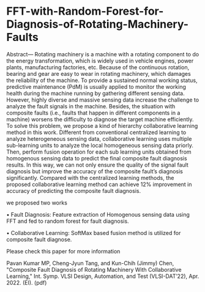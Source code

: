 # FFT-with-Random-Forest-for-Diagnosis-of-Rotating-Machinery-Faults

Abstract— Rotating machinery is a machine with a rotating component to do the energy transformation, which is widely used in vehicle engines, power plants, manufacturing factories, etc. Because of the continuous rotation, bearing and gear are easy to wear in rotating machinery, which damages the reliability of the machine. To provide a sustained normal working status, predictive maintenance (PdM) is usually applied to monitor the working health during the machine running by gathering different sensing data. However, highly diverse and massive sensing data increase the challenge to analyze the fault signals in the machine. Besides, the situation with composite faults (i.e., faults that happen in different components in a machine) worsens the difficulty to diagnose the target machine efficiently. To solve this problem, we propose a kind of hierarchy collaborative learning method in this work. Different from conventional centralized learning to analyze heterogeneous sensing data, collaborative learning uses multiple sub-learning units to analyze the local homogeneous sensing data priorly. Then, perform fusion operation for each sub learning units obtained from homogenous sensing data to predict the final composite fault diagnosis results. In this way, we can not only ensure the quality of the signal fault diagnosis but improve the accuracy of the composite fault’s diagnosis significantly. Compared with the centralized learning methods, the proposed collaborative learning method can achieve 12% improvement in accuracy of predicting the composite fault diagnosis.

we proposed two works

•	Fault Diagnosis: Feature extraction of Homogenous sensing data using FFT and fed to random forest for fault diagnosis.

•	Collaborative Learning: SoftMax based fusion method is utilized for composite fault diagnose.

Please check this paper for more information

Pavan Kumar MP, Cheng-Jyun Tang, and Kun-Chih (Jimmy) Chen, "Composite Fault Diagnosis of Rotating Machinery With Collaborative Learning," Int. Symp. VLSI Design, Automation, and Test (VLSI-DAT’22), Apr. 2022. (EI). (pdf)
